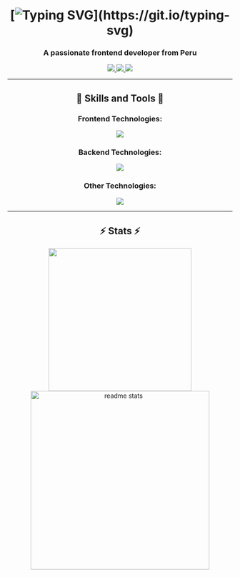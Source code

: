 <div align="center">

# [![Typing SVG](https://readme-typing-svg.herokuapp.com?font=Righteous&size=35&pause=3000&center=true&vCenter=true&random=false&repeat=false&width=500&height=70&lines=Hi+There!+%F0%9F%91%8B;I'm+Julio+Ucharima!)](https://git.io/typing-svg)

  <h3 align="center">A passionate frontend developer from Peru</h3>

  <div align="center">
    <a href="mailto:angelprueba81@gmail.com">
      <img src="https://img.shields.io/badge/Gmail-333333?style=for-the-badge&logo=gmail&logoColor=red" />
    </a>
    <a href="https://www.linkedin.com/in/julio-angel-ucharima-ortiz-05a994221/" target="_blank">
      <img src="https://img.shields.io/badge/LinkedIn-0077B5?style=for-the-badge&logo=linkedin&logoColor=white"/>
    </a>
    <a href="https://github.com/AngelOU20" target="_blank">
      <img src="https://img.shields.io/badge/Portfolio-FF5722?style=for-the-badge&logo=todoist&logoColor=white"/>
    </a>
  </div>
</div>

---

<h2 align="center">🚀 Skills and Tools 🚀</h2>

<div align="center">
  <h3>Frontend Technologies: </h3>
    <img src="https://skillicons.dev/icons?i=react,redux,javascript,typescript,mui,html,css,tailwind,bootstrap,vite" />
  <h3>Backend Technologies: </h3>
    <img src="https://skillicons.dev/icons?i=nodejs,express,java,spring,dotnet,cs" />
  <h3>Other Technologies:</h3>
    <img src="https://skillicons.dev/icons?i=figma,git,postman,firebase,mongodb,mysql,postgresql" />
</div>

---

<h2 align="center">⚡ Stats ⚡</h2>

<div align="center">
  <img width=320 src="https://github-readme-stats.vercel.app/api/top-langs/?username=AngelOU20&layout=compact&theme=react&border_radius=10" />
  <img width=400 src="https://github-readme-stats-salesp07.vercel.app/api?username=AngelOU20&count_private=true&show_icons=true&theme=react&border_radius=10" alt="readme stats" />
</div>
